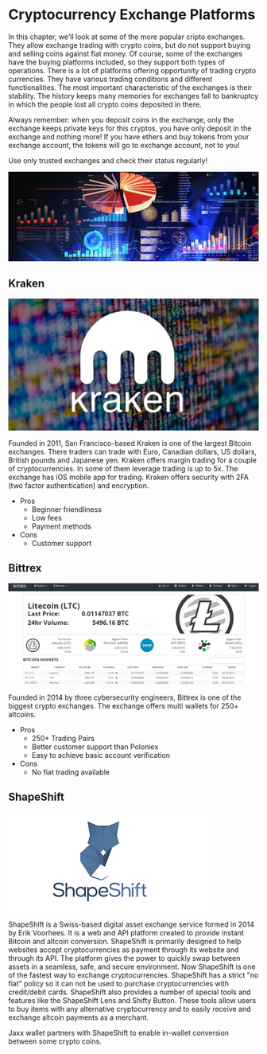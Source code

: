 # Cryptocurrency Exchange Platforms

In this chapter, we'll look at some of the more popular cripto exchanges. They allow exchange trading with crypto coins, but do not support buying and selling coins against fiat money. Of course, some of the exchanges have the buying platforms included, so they support both types of operations. There is a lot of platforms offering opportunity of trading crypto currencies. They have various trading conditions and different functionalities. The most important characteristic of the exchanges is their stability. The history keeps many memories for exchanges fall to bankruptcy in which the people lost all crypto coins deposited in there.

Always remember: when you deposit coins in the exchange, only the exchange keeps private keys for this cryptos, you have only deposit in the exchange and nothing more! If you have ethers and buy tokens from your exchange account, the tokens will go to exchange account, not to you!

Use only trusted exchanges and check their status regularly!

![](/assets/import.png)

## Kraken

![](/assets/Kraken.png)

Founded in 2011, San Francisco-based Kraken is one of the largest Bitcoin exchanges. There traders can trade with Euro, Canadian dollars, US dollars, British pounds and Japanese yen. Kraken offers margin trading for a couple of cryptocurrencies. In some of them leverage trading is up to 5x. The exchange has iOS mobile app for trading. Kraken offers security with 2FA \(two factor authentication\) and encryption.

* Pros
  * Beginner friendliness
  * Low fees
  * Payment methods
* Cons
  * Customer support

## Bittrex

![](/assets/Bittrex.png)

Founded in 2014 by three cybersecurity engineers, Bittrex is one of the biggest crypto exchanges. The exchange offers multi wallets for 250+ altcoins.

* Pros
  * 250+ Trading Pairs 
  * Better customer support than Poloniex 
  * Easy to achieve basic account verification 
* Cons
  * No fiat trading available



## ShapeShift 

![](/assets/ShapeShift.png)

ShapeShift is a Swiss-based digital asset exchange service formed in 2014 by Erik Voorhees. It is a web and API platform created to provide instant Bitcoin and altcoin conversion. ShapeShift is primarily designed to help websites accept cryptocurrencies as payment through its website and through its API. The platform gives the power to quickly swap between assets in a seamless, safe, and secure environment. Now ShapeShift is one of the fastest way to exchange cryptocurrencies. ShapeShift has a strict "no fiat" policy so it can not be used to purchase cryptocurrencies with credit/debit cards.  ShapeShift also provides a number of special tools and features like the ShapeShift Lens and Shifty Button. These tools allow users to buy items with any alternative cryptocurrency and to easily receive and exchange altcoin payments as a merchant.

Jaxx wallet partners with ShapeShift to enable in-wallet conversion between some crypto coins.

